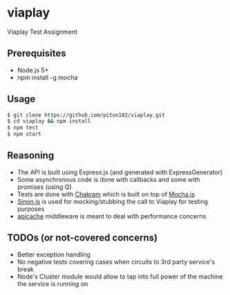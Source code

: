 # viaplay
Viaplay Test Assignment

## Prerequisites
* Node.js 5+
* npm install -g mocha

## Usage
```sh
$ git clone https://github.com/piton182/viaplay.git
$ cd viaplay && npm install
$ npm test
$ npm start
```

## Reasoning
* The API is built using Express.js (and generated with ExpressGenerator)
* Some asynchronous code is done with callbacks and some with promises (using Q)
* Tests are done with [Chakram](http://dareid.github.io/chakram/) which is built on top of [Mocha.js](http://mochajs.org/)
* [Sinon.js](http://sinonjs.org/) is used for mocking/stubbing the call to Viaplay for testing purposes
* [apicache](https://www.npmjs.com/package/apicache) middleware is meant to deal with performance concerns

## TODOs (or not-covered concerns)
* Better exception handling
* No negative tests covering cases when circuits to 3rd party service's break
* Node's Cluster module would allow to tap into full power of the machine the service is running on
